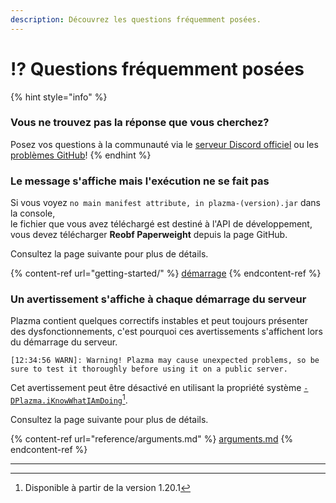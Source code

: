 ```yaml
---
description: Découvrez les questions fréquemment posées.
---
```


# ⁉️ Questions fréquemment posées

{% hint style="info" %}

### Vous ne trouvez pas la réponse que vous cherchez?

Posez vos questions à la communauté via le [serveur Discord officiel](https://discord.gg/MmfC52K8A8) ou les [problèmes GitHub](https://github.com/PlazmaMC/PlazmaBukkit/issues)!
{% endhint %}

### Le message s'affiche mais l'exécution ne se fait pas

Si vous voyez `no main manifest attribute, in plazma-(version).jar` dans la console,\
le fichier que vous avez téléchargé est destiné à l'API de développement, vous devez télécharger **Reobf Paperweight** depuis la page GitHub.

Consultez la page suivante pour plus de détails.

{% content-ref url="getting-started/" %}
[démarrage](getting-started#id-2)
{% endcontent-ref %}

### Un avertissement s'affiche à chaque démarrage du serveur

Plazma contient quelques correctifs instables et peut toujours présenter des dysfonctionnements, c'est pourquoi ces avertissements s'affichent lors du démarrage du serveur.

```log
[12:34:56 WARN]: Warning! Plazma may cause unexpected problems, so be sure to test it thoroughly before using it on a public server.
```

Cet avertissement peut être désactivé en utilisant la propriété système [`-DPlazma.iKnowWhatIAmDoing`](#user-content-fn-1)[^1].

Consultez la page suivante pour plus de détails.

{% content-ref url="reference/arguments.md" %}
[arguments.md](reference/arguments.md#plazma.iknowwhatiamdoing)
{% endcontent-ref %}

***

[^1]: Disponible à partir de la version 1.20.1
